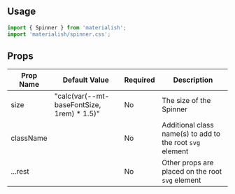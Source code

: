 ## Usage

```jsx
import { Spinner } from 'materialish';
import 'materialish/spinner.css';
```

## Props

| Prop Name | Default Value                               | Required | Description                                               |
| --------- | ------------------------------------------- | -------- | --------------------------------------------------------- |
| size      | "calc(var(--mt-baseFontSize, 1rem) \* 1.5)" | No       | The size of the Spinner                                   |
| className |                                             | No       | Additional class name(s) to add to the root `svg` element |
| ...rest   |                                             | No       | Other props are placed on the root `svg` element          |
